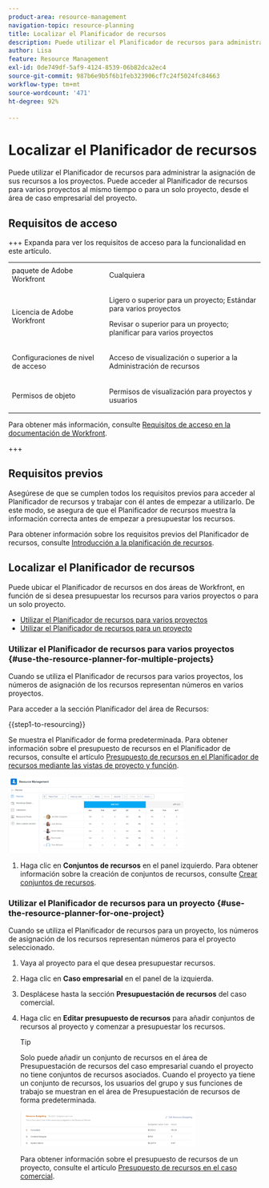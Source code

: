 ```yaml
---
product-area: resource-management
navigation-topic: resource-planning
title: Localizar el Planificador de recursos
description: Puede utilizar el Planificador de recursos para administrar la asignación de sus recursos a los proyectos. Puede acceder al Planificador de recursos para varios proyectos al mismo tiempo o para un solo proyecto, desde el área de caso empresarial del proyecto.
author: Lisa
feature: Resource Management
exl-id: 0de749df-5af9-4124-8539-06b82dca2ec4
source-git-commit: 987b6e9b5f6b1feb323906cf7c24f5024fc84663
workflow-type: tm+mt
source-wordcount: '471'
ht-degree: 92%

---
```


# Localizar el Planificador de recursos

<!--
<p data-mc-conditions="QuicksilverOrClassic.Draft mode">(This came off this article: draft that content in the article when this comes live: /Content/Resource Mgmt/Resource Planning/get-started-resource-planner.html)</p>
-->

Puede utilizar el Planificador de recursos para administrar la asignación de sus recursos a los proyectos. Puede acceder al Planificador de recursos para varios proyectos al mismo tiempo o para un solo proyecto, desde el área de caso empresarial del proyecto.

## Requisitos de acceso

+++ Expanda para ver los requisitos de acceso para la funcionalidad en este artículo.

<table style="table-layout:auto"> 
 <col> 
 <col> 
 <tbody> 
  <tr> 
   <td>paquete de Adobe Workfront</td> 
   <td><p>Cualquiera</p></td>
  </tr> 
  <tr> 
   <td>Licencia de Adobe Workfront</td> 
   <td><p>Ligero o superior para un proyecto; Estándar para varios proyectos</p>
       <p>Revisar o superior para un proyecto; planificar para varios proyectos</p></td>
  </tr> 
  <tr> 
   <td>Configuraciones de nivel de acceso</td> 
   <td> <p>Acceso de visualización o superior a la Administración de recursos</p> </td> 
  </tr> 
  <tr> 
   <td>Permisos de objeto</td> 
   <td> <p>Permisos de visualización para proyectos y usuarios </p> </td> 
  </tr> 
 </tbody> 
</table>

Para obtener más información, consulte [Requisitos de acceso en la documentación de Workfront](/help/quicksilver/administration-and-setup/add-users/access-levels-and-object-permissions/access-level-requirements-in-documentation.md).

+++

## Requisitos previos

Asegúrese de que se cumplen todos los requisitos previos para acceder al Planificador de recursos y trabajar con él antes de empezar a utilizarlo. De este modo, se asegura de que el Planificador de recursos muestra la información correcta antes de empezar a presupuestar los recursos.

Para obtener información sobre los requisitos previos del Planificador de recursos, consulte [Introducción a la planificación de recursos](../../resource-mgmt/resource-planning/get-started-resource-planning.md).

## Localizar el Planificador de recursos

Puede ubicar el Planificador de recursos en dos áreas de Workfront, en función de si desea presupuestar los recursos para varios proyectos o para un solo proyecto.

* [Utilizar el Planificador de recursos para varios proyectos](#use-the-resource-planner-for-multiple-projects)
* [Utilizar el Planificador de recursos para un proyecto](#use-the-resource-planner-for-one-project)

### Utilizar el Planificador de recursos para varios proyectos {#use-the-resource-planner-for-multiple-projects}

Cuando se utiliza el Planificador de recursos para varios proyectos, los números de asignación de los recursos representan números en varios proyectos.

Para acceder a la sección Planificador del área de Recursos:

{{step1-to-resourcing}}

Se muestra el Planificador de forma predeterminada.  Para obtener información sobre el presupuesto de recursos en el Planificador de recursos, consulte el artículo [Presupuesto de recursos en el Planificador de recursos mediante las vistas de proyecto y función](../../resource-mgmt/resource-planning/budget-resources-project-role-views-resource-planner.md).

![Planificador de recursos predeterminado](assets/qs-resource-management-area-with-planner-as-default-350x152.png)

1. Haga clic en **Conjuntos de recursos** en el panel izquierdo.
Para obtener información sobre la creación de conjuntos de recursos, consulte [Crear conjuntos de recursos](../../resource-mgmt/resource-planning/resource-pools/create-resource-pools.md).

### Utilizar el Planificador de recursos para un proyecto {#use-the-resource-planner-for-one-project}

Cuando se utiliza el Planificador de recursos para un proyecto, los números de asignación de los recursos representan números para el proyecto seleccionado.

1. Vaya al proyecto para el que desea presupuestar recursos.
1. Haga clic en **Caso empresarial** en el panel de la izquierda.
1. Desplácese hasta la sección **Presupuestación de recursos** del caso comercial.
1. Haga clic en **Editar presupuesto de recursos** para añadir conjuntos de recursos al proyecto y comenzar a presupuestar los recursos.

   >[!TIP]
   >
   >Solo puede añadir un conjunto de recursos en el área de Presupuestación de recursos del caso empresarial cuando el proyecto no tiene conjuntos de recursos asociados. Cuando el proyecto ya tiene un conjunto de recursos, los usuarios del grupo y sus funciones de trabajo se muestran en el área de Presupuestación de recursos de forma predeterminada.

   ![Presupuestación de recursos](assets/resource-budgeting-area-on-project-350x70.png)

   Para obtener información sobre el presupuesto de recursos de un proyecto, consulte el artículo [Presupuesto de recursos en el caso comercial](../../manage-work/projects/define-a-business-case/budget-resources-in-business-case.md).
